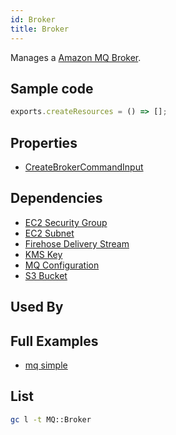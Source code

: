 ```yaml
---
id: Broker
title: Broker
---
```


Manages a [Amazon MQ Broker](https://console.aws.amazon.com/amazon-mq/home).

## Sample code

```js
exports.createResources = () => [];
```

## Properties

- [CreateBrokerCommandInput](https://docs.aws.amazon.com/AWSJavaScriptSDK/v3/latest/clients/client-mq/interfaces/createbrokercommandinput.html)

## Dependencies

- [EC2 Security Group](../EC2/SecurityGroup.md)
- [EC2 Subnet](../EC2/Subnet.md)
- [Firehose Delivery Stream](../Firehose/DeliveryStream.md)
- [KMS Key](../KMS/Key.md)
- [MQ Configuration](./Configuration.md)
- [S3 Bucket](../S3/Bucket.md)

## Used By

## Full Examples

- [mq simple](https://github.com/grucloud/grucloud/tree/main/examples/aws/MQ/mq-simple)

## List

```sh
gc l -t MQ::Broker
```

```txt

```
